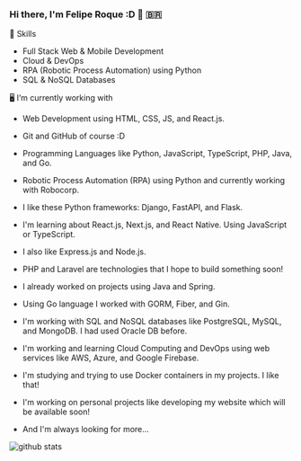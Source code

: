 ### Hi there, I'm Felipe Roque :D 👋 🇧🇷

🤖 Skills
+ Full Stack Web & Mobile Development
+ Cloud & DevOps
+ RPA (Robotic Process Automation) using Python
+ SQL & NoSQL Databases

🖥️ I’m currently working with
+ Web Development using HTML, CSS, JS, and React.js.
+ Git and GitHub of course :D
+ Programming Languages like Python, JavaScript, TypeScript, PHP, Java, and Go.
+ Robotic Process Automation (RPA) using Python and currently working with Robocorp.
+ I like these Python frameworks: Django, FastAPI, and Flask.
+ I'm learning about React.js, Next.js, and React Native. Using JavaScript or TypeScript.
+ I also like Express.js and Node.js.
+ PHP and Laravel are technologies that I hope to build something soon!
+ I already worked on projects using Java and Spring.
+ Using Go language I worked with GORM, Fiber, and Gin. 
+ I'm working with SQL and NoSQL databases like PostgreSQL, MySQL, and MongoDB. I had used Oracle DB before.
+ I'm working and learning Cloud Computing and DevOps using web services like AWS, Azure, and Google Firebase.
+ I'm studying and trying to use Docker containers in my projects. I like that!
+ I'm working on personal projects like developing my website which will be available soon!

+ And I'm always looking for more... 

![github stats](https://github-readme-stats.vercel.app/api?username=FehRoque&show_icons=true&theme=merko)


<!--
**FehRoque/FehRoque** is a ✨ _special_ ✨ repository because its `README.md` (this file) appears on your GitHub profile.

[![Used Languages](https://github-readme-stats.vercel.app/api/top-langs/?username=FehRoque&show_icons=true&theme=dark)]
[![Kipper top languages](https://github-readme-stats.vercel.app/api/top-langs/?username=FehRoque&theme=blue-white)](https://github.com/anuraghazra/github-readme-stats)

Here are some ideas to get you started:

- 🔭 I’m currently working on ...
- 🌱 I’m currently learning ...
- 👯 I’m looking to collaborate on ...
- 🤔 I’m looking for help with ...
- 💬 Ask me about ...
- 📫 How to reach me: ...
- 😄 Pronouns: ...
- ⚡ Fun fact: ...
-->
